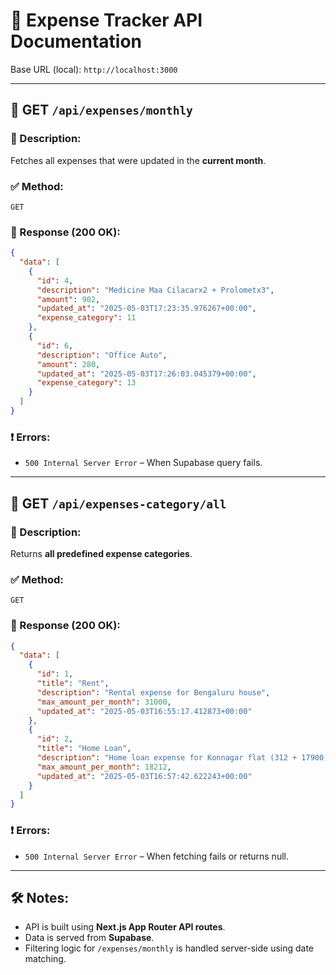 # 📘 Expense Tracker API Documentation

Base URL (local): `http://localhost:3000`

---

## 📂 GET `/api/expenses/monthly`

### 🔹 Description:
Fetches all expenses that were updated in the **current month**.

### ✅ Method:
`GET`

### 🔄 Response (200 OK):
```json
{
  "data": [
    {
      "id": 4,
      "description": "Medicine Maa Cilacarx2 + Prolometx3",
      "amount": 902,
      "updated_at": "2025-05-03T17:23:35.976267+00:00",
      "expense_category": 11
    },
    {
      "id": 6,
      "description": "Office Auto",
      "amount": 280,
      "updated_at": "2025-05-03T17:26:03.045379+00:00",
      "expense_category": 13
    }
  ]
}
```

### ❗ Errors:
- `500 Internal Server Error` – When Supabase query fails.

---

## 📂 GET `/api/expenses-category/all`

### 🔹 Description:
Returns **all predefined expense categories**.

### ✅ Method:
`GET`

### 🔄 Response (200 OK):
```json
{
  "data": [
    {
      "id": 1,
      "title": "Rent",
      "description": "Rental expense for Bengaluru house",
      "max_amount_per_month": 31000,
      "updated_at": "2025-05-03T16:55:17.412873+00:00"
    },
    {
      "id": 2,
      "title": "Home Loan",
      "description": "Home loan expense for Konnagar flat (312 + 17900)",
      "max_amount_per_month": 18212,
      "updated_at": "2025-05-03T16:57:42.622243+00:00"
    }
  ]
}
```

### ❗ Errors:
- `500 Internal Server Error` – When fetching fails or returns null.

---

## 🛠 Notes:
- API is built using **Next.js App Router API routes**.
- Data is served from **Supabase**.
- Filtering logic for `/expenses/monthly` is handled server-side using date matching.
